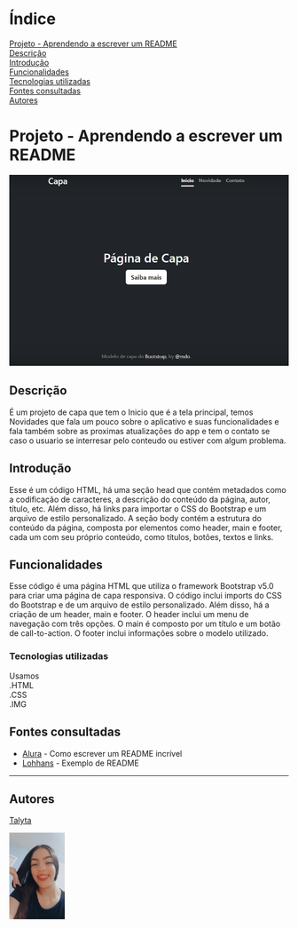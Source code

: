 # Índice

[Projeto - Aprendendo a escrever um README](#projeto---aprendendo-a-escrever-um-readme)  
[Descrição](#descri%C3%A7%C3%A3o)  
[Introdução](#introdu%C3%A7%C3%A3o)  
[Funcionalidades](#funcionalidades)  
[Tecnologias utilizadas](#tecnologias-utilizadas)  
[Fontes consultadas](#fontes-consultadas)  
[Autores](#autores)  

# Projeto - Aprendendo a escrever um README

![image info](https://github.com/poxxataly26/portfolio-pessoal/blob/main/Img/Capa.png)

## Descrição
É um projeto de capa que tem o Inicio que é a tela principal, temos Novidades que fala um pouco sobre o aplicativo e suas funcionalidades e fala também sobre as proximas atualizações do app e tem o contato se caso o usuario se interresar pelo conteudo ou estiver com algum problema.

## Introdução
Esse é um código HTML, há uma seção head que contém metadados como a codificação de caracteres, a descrição do conteúdo da página, autor, título, etc. Além disso, há links para importar o CSS do Bootstrap e um arquivo de estilo personalizado. A seção body contém a estrutura do conteúdo da página, composta por elementos como header, main e footer, cada um com seu próprio conteúdo, como títulos, botões, textos e links.

## Funcionalidades
Esse código é uma página HTML que utiliza o framework Bootstrap v5.0 para criar uma página de capa responsiva. O código inclui imports do CSS do Bootstrap e de um arquivo de estilo personalizado. Além disso, há a criação de um header, main e footer. O header inclui um menu de navegação com três opções. O main é composto por um título e um botão de call-to-action. O footer inclui informações sobre o modelo utilizado.

### Tecnologias utilizadas
Usamos   
.HTML  
.CSS  
.IMG  
## Fontes consultadas

* [Alura](https://www.alura.com.br/artigos/escrever-bom-readme) - Como escrever um README incrível
* [Lohhans](https://gist.github.com/lohhans/f8da0b147550df3f96914d3797e9fb89) - Exemplo de README
  
___
## Autores

[Talyta](https://github.com/poxxataly26/portfolio-pessoal) 

<img src="https://github.com/poxxataly26/portfolio-pessoal/blob/main/Img/foto.jpeg" width="100px">


